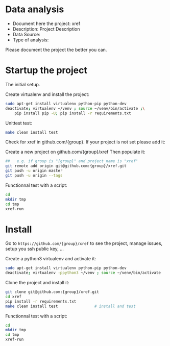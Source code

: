 # Data analysis
- Document here the project: xref
- Description: Project Description
- Data Source:
- Type of analysis:

Please document the project the better you can.

# Startup the project

The initial setup.

Create virtualenv and install the project:
```bash
sudo apt-get install virtualenv python-pip python-dev
deactivate; virtualenv ~/venv ; source ~/venv/bin/activate ;\
    pip install pip -U; pip install -r requirements.txt
```

Unittest test:
```bash
make clean install test
```

Check for xref in github.com/{group}. If your project is not set please add it:

Create a new project on github.com/{group}/xref
Then populate it:

```bash
##   e.g. if group is "{group}" and project_name is "xref"
git remote add origin git@github.com:{group}/xref.git
git push -u origin master
git push -u origin --tags
```

Functionnal test with a script:

```bash
cd
mkdir tmp
cd tmp
xref-run
```

# Install

Go to `https://github.com/{group}/xref` to see the project, manage issues,
setup you ssh public key, ...

Create a python3 virtualenv and activate it:

```bash
sudo apt-get install virtualenv python-pip python-dev
deactivate; virtualenv -ppython3 ~/venv ; source ~/venv/bin/activate
```

Clone the project and install it:

```bash
git clone git@github.com:{group}/xref.git
cd xref
pip install -r requirements.txt
make clean install test                # install and test
```
Functionnal test with a script:

```bash
cd
mkdir tmp
cd tmp
xref-run
```
